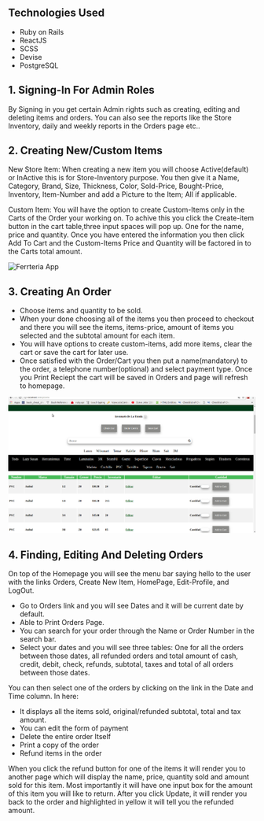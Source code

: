 ## Technologies Used
   - Ruby on Rails
   - ReactJS
   - SCSS
   - Devise 
   - PostgreSQL
   
## 1. Signing-In For Admin Roles
By Signing in you get certain Admin rights such as creating, editing and deleting items and orders. You can also see the reports like the Store Inventory, daily and weekly reports in the Orders page etc..


## 2. Creating New/Custom Items
New Store Item: When creating a new item you will choose Active(default) or InActive this is for Store-Inventory purpose. You then give it a Name, Category, Brand, Size, Thickness, Color, Sold-Price, Bought-Price, Inventory, Item-Number and add a Picture to the Item; All if applicable. 

Custom Item: You will have the option to create Custom-Items only in the Carts of the Order your working on. To achive this you click the Create-item button in the cart table,three input spaces will pop up. One for the name, price and quantity.
Once you have entered the information you then click Add To Cart and the Custom-Items Price and Quantity will be factored in to the Carts total amount.

![Ferrteria App](ReadMeGifs/ci.gif)


## 3. Creating An Order
- Choose items and quantity to be sold.
- When your done choosing all of the items you then proceed to checkout and there you will see the items, items-price, amount of items you selected and the subtotal amount for each item.
- You will have options to create custom-items, add more items, clear the cart or save the cart for later use.
- Once satisfied with the Order/Cart you then put a name(mandatory) to the order, a telephone number(optional) and select payment type. Once you Print Reciept the cart will be saved in Orders and page will refresh to homepage.

![Ferrteria App](ReadMeGifs/FerreteriaSample.gif)


## 4. Finding, Editing And Deleting Orders
On top of the Homepage you will see the menu bar saying hello to the user with the links Orders, Create New Item, HomePage, Edit-Profile, and LogOut.

- Go to Orders link and you will see Dates and it will be current date by default.
- Able to Print Orders Page.
- You can search for your order through the Name or Order Number in the search bar.
- Select your dates and you will see three tables: One for all the orders between those dates, all refunded orders and total amount of cash, credit, debit, check, refunds, subtotal, taxes and total of all orders between those dates. 

You can then select one of the orders by clicking on the link in the Date and Time column. In here:
- It displays all the items sold, original/refunded subtotal, total and tax amount.
- You can edit the form of payment
- Delete the entire order Itself
- Print a copy of the order
- Refund items in the order

When you click the refund button for one of the items it will render you to another page which will display the name, price, quantity sold and amount sold for this item. Most importantly it will have one input box for the amount of this item you will like to return. After you click Update, it will render you back to the order and highlighted in yellow it will tell you the refunded amount. 

   

   
   

